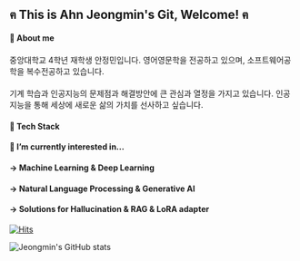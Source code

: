 ## ฅ This is Ahn Jeongmin's Git, Welcome!  ฅ
            
#### 🌱 About me
####
중앙대학교 4학년 재학생 안정민입니다. 영어영문학을 전공하고 있으며, 소프트웨어공학을 복수전공하고 있습니다. 
#### 
기계 학습과 인공지능의 문제점과 해결방안에 큰 관심과 열정을 가지고 있습니다. 인공지능을 통해 세상에 새로운 삶의 가치를 선사하고 싶습니다.
####
####
####
#### 🌱 Tech Stack



#### 🌱 I’m currently interested in...
#### → Machine Learning & Deep Learning
#### → Natural Language Processing & Generative AI
#### → Solutions for Hallucination & RAG & LoRA adapter
<!--
**Ahn-Jeongmin/Ahn-Jeongmin** is a ✨ _special_ ✨ repository because its `README.md` (this file) appears on your GitHub profile.

Here are some ideas to get you started:

- 🔭 I’m currently working on ...
- 🌱 I’m currently learning ...
- 👯 I’m looking to collaborate on ...
- 🤔 I’m looking for help with ...
- 💬 Ask me about ...
- 📫 How to reach me: ...
- 😄 Pronouns: ...
- ⚡ Fun fact: ...
-->



[![Hits](https://hits.seeyoufarm.com/api/count/incr/badge.svg?url=https%3A%2F%2Fgithub.com%2FAhn-Jeongmin&count_bg=%2311AC78&title_bg=%23555555&icon=github.svg&icon_color=%231DB67F&title=%E0%B8%85+Hits+%E0%B8%85&edge_flat=false)](https://hits.seeyoufarm.com)   

![Jeongmin's GitHub stats](https://github-readme-stats.vercel.app/api?username=Ahn-Jeongmin&show_icons=true&theme=dracula)
